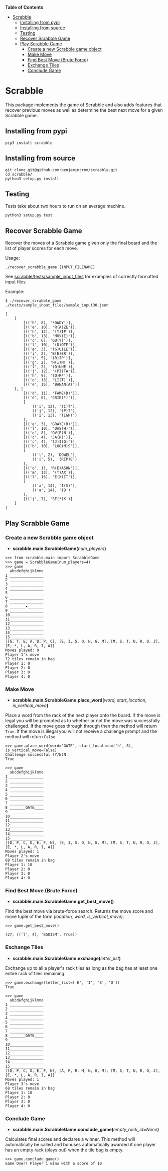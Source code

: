 **Table of Contents**

- [Scrabble](#scrabble)
    - [Installing from pypi](#installing-from-pypi)
    - [Installing from source](#installing-from-source)
    - [Testing](#testing)
    - [Recover Scrabble Game](#recover-scrabble-game)
    - [Play Scrabble Game](#play-scrabble-game)
        - [Create a new Scrabble game object](#create-a-new-scrabble-game-object)
        - [Make Move](#make-move)
        - [Find Best Move (Brute Force)](#find-best-move-brute-force)
        - [Exchange Tiles](#exchange-tiles)
        - [Conclude Game](#conclude-game)

# Scrabble
This package implements the game of Scrabble and also adds features that
recover previous moves as well as determine the best next move for a given
Scrabble game.

## Installing from pypi
```
pip3 install scrabble
```
## Installing from source
```
git clone git@github.com:benjamincrom/scrabble.git
cd scrabble/
python3 setup.py install
```

## Testing
Tests take about two hours to run on an average machine.

```
python3 setup.py test
```

## Recover Scrabble Game
Recover the moves of a Scrabble game given only the 
final board and the list of player scores for each move.

Usage:
```shell
./recover_scrabble_game [INPUT_FILENAME]
```

See [scrabble/tests/sample_input_files](scrabble/tests/sample_input_files)
for examples of correctly formatted input files

Example:
```
$ ./recover_scrabble_game ./tests/sample_input_files/sample_input30.json

[
    [
        [(('h', 8), '*OWDY')],
        [(('e', 10), 'R(A)ZE')],
        [(('h', 12), '(Y)IP')],
        [(('b', 13), 'MOV(E)')],
        [(('c', 6), 'GU(Y)')],
        [(('l', 10), '(D)OTE')],
        [(('e', 3), '(G)UILE')],
        [(('i', 2), 'B(E)ER')],
        [(('i', 5), '(R)IP')],
        [(('g', 2), 'H(I)NT')],
        [(('l', 2), '(D)UNE')],
        [(('j', 12), '(PI)TA')],
        [(('h', 9), '(O)R*')],
        [(('o', 13), 'LI(T)')],
        [(('e', 15), 'BANAN(A)')]
    ], [
        [(('d', 11), 'FAME(D)')],
        [(('d', 8), 'CRIE(*)')],
        [
            (('i', 12), '(I)T'),
            (('j', 12), '(P)I'),
            (('i', 13), 'TIGHT')
        ],
        [(('e', 3), 'GRAYE(R)')],
        [(('l', 10), 'DAS(H)')],
        [(('o', 8), 'OV(E)N')],
        [(('c', 4), 'JA(R)')],
        [(('c', 4), '(J)I(G)')],
        [(('b', 10), 'LOO(M)S')],
        [
            (('l', 2), 'DOWEL'),
            (('i', 5), '(RIP)E')
        ],
        [(('o', 1), 'R(E)ASON')],
        [(('m', 13), '(T)AX')],
        [(('l', 15), 'E(X)IT')],
        [
            (('a', 14), 'I(S)'),
            (('a', 14), 'ID')
        ],
        [(('j', 7), 'SE(*)K')]
    ]
]
```

## Play Scrabble Game
### Create a new Scrabble game object

* __scrabble.main.ScrabbleGame(__*num_players*__)__

```
>>> from scrabble.main import ScrabbleGame
>>> game = ScrabbleGame(num_players=4)
>>> game
  abcdefghijklmno
1 _______________
2 _______________
3 _______________
4 _______________
5 _______________
6 _______________
7 _______________
8 _______★_______
9 _______________
10_______________
11_______________
12_______________
13_______________
14_______________
15_______________
[[G, T, E, A, D, P, C], [E, I, S, O, N, G, M], [M, S, T, U, R, O, J], [E, *, L, A, R, I, A]]
Moves played: 0
Player 1's move
72 tiles remain in bag
Player 1: 0
Player 2: 0
Player 3: 0
Player 4: 0
```

### Make Move
* __scrabble.main.ScrabbleGame.place\_word(__*word, start_location, is_vertical_move*__)__

Place a word from the rack of the next player onto the board.  If the
move is legal you will be prompted as to whether or not the move was
successfully challenged.  If the move goes through through then the method will
return `True`.  If the move is illegal you will not receive a challenge prompt
and the method will return `False`.
```
>>> game.place_word(word='GATE', start_location=('h', 8), is_vertical_move=False)
Challenge successful (Y/N)N
True

>>> game
  abcdefghijklmno
1 _______________
2 _______________
3 _______________
4 _______________
5 _______________
6 _______________
7 _______________
8 _______GATE____
9 _______________
10_______________
11_______________
12_______________
13_______________
14_______________
15_______________
[[D, P, C, O, E, F, N], [E, I, S, O, N, G, M], [M, S, T, U, R, O, J], [E, *, L, A, R, I, A]]
Moves played: 1
Player 2's move
68 tiles remain in bag
Player 1: 10
Player 2: 0
Player 3: 0
Player 4: 0
```

### Find Best Move (Brute Force)
* **scrabble.main.ScrabbleGame.get_best_move()**

Find the best move via brute-force search.  Returns the move score and move
tuple of the form *(location, word, is_vertical_move)*.
```
>>> game.get_best_move()

(27, (('l', 4), 'EGOISM', True))
```

### Exchange Tiles
* __scrabble.main.ScrabbleGame.exchange(__*letter_list*__)__

Exchange up to all a player's rack tiles as long as the bag has at least
one entire rack of tiles remaining.
```
>>> game.exchange(letter_list=['E', 'I', 'S', 'O'])
True

>>> game
  abcdefghijklmno
1 _______________
2 _______________
3 _______________
4 _______________
5 _______________
6 _______________
7 _______________
8 _______GATE____
9 _______________
10_______________
11_______________
12_______________
13_______________
14_______________
15_______________
[[D, P, C, O, E, F, N], [A, P, R, M, N, G, M], [M, S, T, U, R, O, J], [E, *, L, A, R, I, A]]
Moves played: 1
Player 3's move
68 tiles remain in bag
Player 1: 10
Player 2: 0
Player 3: 0
Player 4: 0
```

### Conclude Game
* __scrabble.main.ScrabbleGame.conclude\_game(__*empty_rack_id=None*__)__

Calculates final scores and declares a winner.  This method will automatically
be called and bonuses automatically awarded if one player has an empty rack
(plays out) when the tile bag is empty.
```
>>> game.conclude_game()
Game Over! Player 1 wins with a score of 10
```
